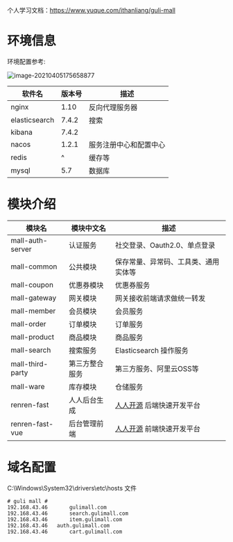 个人学习文档：https://www.yuque.com/ithanliang/guli-mall

# 环境信息

环境配置参考:

![image-20210405175658877](https://gitee.com/zsy0216/typora-image/raw/master/typora/image-20210405175658877.png)

| 软件名        | 版本号 | 描述                   |
| ------------- | ------ | ---------------------- |
| nginx         | 1.10   | 反向代理服务器         |
| elasticsearch | 7.4.2  | 搜索                   |
| kibana        | 7.4.2  |                        |
| nacos         | 1.2.1  | 服务注册中心和配置中心 |
| redis         | ^      | 缓存等                 |
| mysql         | 5.7    | 数据库                 |

# 模块介绍

| 模块名           | 模块中文名     | 描述                                                    |
| ---------------- | -------------- | ------------------------------------------------------- |
| mall-auth-server | 认证服务       | 社交登录、Oauth2.0、单点登录                            |
| mall-common      | 公共模块       | 保存常量、异常码、工具类、通用实体等                    |
| mall-coupon      | 优惠券模块     | 优惠券服务                                              |
| mall-gateway     | 网关模块       | 网关接收前端请求做统一转发                              |
| mall-member      | 会员模块       | 会员服务                                                |
| mall-order       | 订单模块       | 订单服务                                                |
| mall-product     | 商品模块       | 商品服务                                                |
| mall-search      | 搜索服务       | Elasticsearch 操作服务                                  |
| mall-third-party | 第三方整合服务 | 第三方服务、阿里云OSS等                                 |
| mall-ware        | 库存模块       | 仓储服务                                                |
| renren-fast      | 人人后台生成   | [人人开源](https://gitee.com/renrenio) 后端快速开发平台 |
| renren-fast-vue  | 后台管理前端   | [人人开源](https://gitee.com/renrenio) 前端快速开发平台 |

# 域名配置
C:\Windows\System32\drivers\etc\hosts 文件
```text
# guli mall #
192.168.43.46		gulimall.com
192.168.43.46		search.gulimall.com
192.168.43.46		item.gulimall.com
192.168.43.46  	auth.gulimall.com
192.168.43.46		cart.gulimall.com
```

